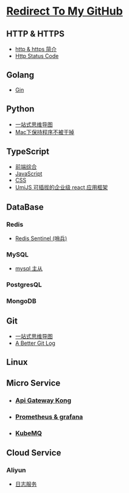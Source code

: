 # [Redirect To My GitHub](https://github.com/luxuze)

## HTTP & HTTPS

* [http & https 简介](./md/https/https.md)
* [Http Status Code](./md/https/http_status_code.md)

## Golang

* [Gin](./md/go/gin.md)

## Python

* [一站式思维导图](./md/py/py3.png)
* [Mac下保持程序不被干掉](./md/py/mac_keep_aliving_python_process.md)

## TypeScript

* [前端综合](./md/ts/question.md)
* [JavaScript](./md/ts/question-js.md)
* [CSS](./md/ts/question-css.md)
* [UmiJS 可插拔的企业级 react 应用框架](https://umijs.org/zh/)

## DataBase

### Redis

* [Redis Sentinel (哨兵)](./md/db/redis/sentinel.md)

### MySQL

* [mysql 主从](./md/db/mysql/msater_slave.md)

### PostgresQL

### MongoDB

## Git

* [一站式思维导图](./md/git/git_cmd.md)
* [A Better Git Log](https://coderwall.com/p/euwpig/a-better-git-log )

## Linux

## Micro Service

* ### [Api Gateway Kong](./md/ms/kong.md)

* ### [Prometheus & grafana](./md/ms/prometheus.md)

* ### [KubeMQ](https://kubemq.io/quick-start/)

## Cloud Service

### Aliyun

* [日志服务](./md/cloud/aliyun.md)
